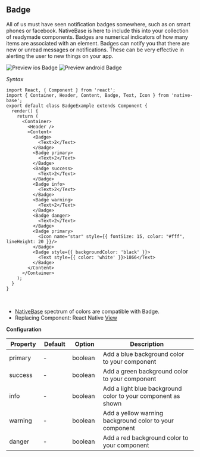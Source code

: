 ## Badge

All of us must have seen notification badges somewhere, such as on smart phones or facebook. NativeBase is here to include this into your collection of readymade components. Badges are numerical indicators of how many items are associated with an element. Badges can notify you that there are new or unread messages or notifications. These can be very effective in alerting the user to new things on your app.

![Preview ios Badge](https://github.com/GeekyAnts/NativeBase-KitchenSink/raw/v2.5.2/screenshots/ios/badge.png)
![Preview android Badge](https://github.com/GeekyAnts/NativeBase-KitchenSink/raw/v2.5.2/screenshots/android/badge.png)

*Syntax*

<pre class="line-numbers"><code class="language-jsx">import React, { Component } from 'react';
import { Container, Header, Content, Badge, Text, Icon } from 'native-base';
export default class BadgeExample extends Component {
  render() {
    return (
      &lt;Container>
        &lt;Header />
        &lt;Content>
          &lt;Badge>
            &lt;Text>2&lt;/Text>
          &lt;/Badge>
          &lt;Badge primary>
            &lt;Text>2&lt;/Text>
          &lt;/Badge>
          &lt;Badge success>
            &lt;Text>2&lt;/Text>
          &lt;/Badge>
          &lt;Badge info>
            &lt;Text>2&lt;/Text>
          &lt;/Badge>
          &lt;Badge warning>
            &lt;Text>2&lt;/Text>
          &lt;/Badge>
          &lt;Badge danger>
            &lt;Text>2&lt;/Text>
          &lt;/Badge>
          &lt;Badge primary>
            &lt;Icon name="star" style=&#123;{ fontSize: 15, color: "#fff", lineHeight: 20 }}/>
          &lt;/Badge>
          &lt;Badge style=&#123;{ backgroundColor: 'black' }}>
            &lt;Text style=&#123;{ color: 'white' }}>1866&lt;/Text>
          &lt;/Badge>
        &lt;/Content>
      &lt;/Container>
    );
  }
}</code></pre><br />

  * [NativeBase](https://nativebase.io/) spectrum of colors are compatible with Badge.
  * Replacing Component: React Native [View](https://facebook.github.io/react-native/docs/view.html) <br />

  **Configuration**

  <table class = "table table-bordered">
  <thead>
      <tr>
          <th>Property</th>
          <th>Default</th>
          <th>Option</th>
          <th width="50%">
              Description
          </th>
      </tr>
  </thead>
  <tbody>
    <tr>
        <td>primary</td>
        <td> - </td>
        <td>boolean</td>
        <td>Add a blue background color to your component</td>
    </tr>
    <tr>
        <td>success</td>
        <td> - </td>
        <td>boolean</td>
        <td>Add a green background color to your component</td>
    </tr>
    <tr>
        <td>info</td>
        <td> - </td>
        <td>boolean</td>
        <td>Add a light blue background color to your component as shown</td>
    </tr>
    <tr>
        <td>warning</td>
        <td> - </td>
        <td>boolean</td>
        <td>Add a yellow warning background color to your component</td>
    </tr>
    <tr>
        <td>danger</td>
        <td> - </td>
        <td>boolean</td>
        <td>Add a red background color to your component</td>
    </tr>
  </tbody>
</table>
